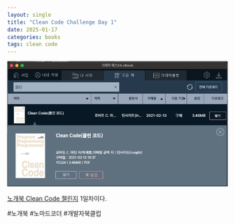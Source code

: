 ```yaml
---
layout: single
title: "Clean Code Challenge Day 1"
date: 2025-01-17
categories: books
tags: clean code
---
```


![CleanCode](/assets/images/Clean-Code-1.png)

[노개북 Clean Code 챌린지](https://nomadcoders.co/c/clean-code/lobby) 1일차이다.

#노개북 #노마드코더 #개발자북클럽
